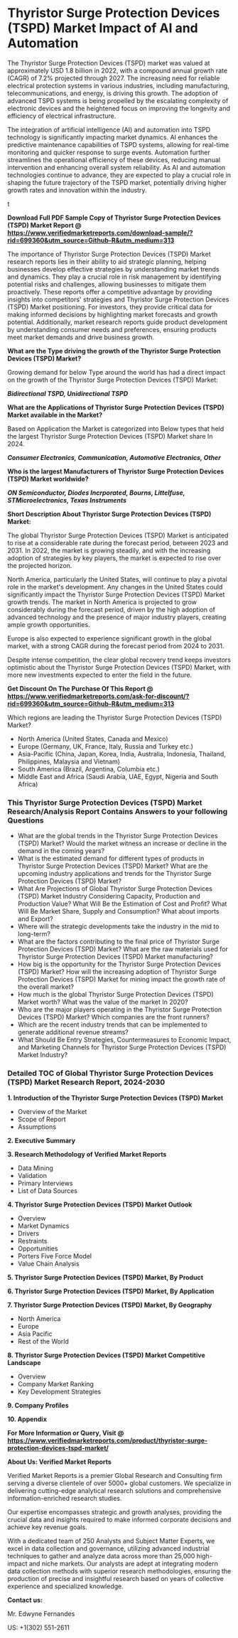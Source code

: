 <meta name="title" content="Global Thyristor Surge Protection Devices (TSPD) Market Impact of AI and Automation"><meta name="description" content="The Thyristor Surge Protection Devices (TSPD) market was valued at approximately USD 1.8 billion in 2022, with a compound annual growth rate (CAGR) of 7.2% projected t"><meta name="title" content="Thyristor Surge Protection Devices (TSPD) Market Size, Share, Scope, Trends, Growth, Opportunities, Analysis, Forecast"><h1>Thyristor Surge Protection Devices (TSPD) Market Impact of AI and Automation</h1><p>The Thyristor Surge Protection Devices (TSPD) market was valued at approximately USD 1.8 billion in 2022, with a compound annual growth rate (CAGR) of 7.2% projected through 2027. The increasing need for reliable electrical protection systems in various industries, including manufacturing, telecommunications, and energy, is driving this growth. The adoption of advanced TSPD systems is being propelled by the escalating complexity of electronic devices and the heightened focus on improving the longevity and efficiency of electrical infrastructure.</p><p>The integration of artificial intelligence (AI) and automation into TSPD technology is significantly impacting market dynamics. AI enhances the predictive maintenance capabilities of TSPD systems, allowing for real-time monitoring and quicker response to surge events. Automation further streamlines the operational efficiency of these devices, reducing manual intervention and enhancing overall system reliability. As AI and automation technologies continue to advance, they are expected to play a crucial role in shaping the future trajectory of the TSPD market, potentially driving higher growth rates and innovation within the industry.</p>t</p><p id="" class=""><strong>Download Full PDF Sample Copy of Thyristor Surge Protection Devices (TSPD) Market Report @ <a href="https://www.verifiedmarketreports.com/download-sample/?rid=699360&utm_source=Github-R&utm_medium=313" target="_blank">https://www.verifiedmarketreports.com/download-sample/?rid=699360&utm_source=Github-R&utm_medium=313</a></strong></p><p>The importance of&nbsp;Thyristor Surge Protection Devices (TSPD) Market research reports lies in their ability to aid strategic planning, helping businesses develop effective strategies by understanding market trends and dynamics. They play a crucial role in risk management by identifying potential risks and challenges, allowing businesses to mitigate them proactively. These reports offer a competitive advantage by providing insights into competitors' strategies and Thyristor Surge Protection Devices (TSPD) Market positioning. For investors, they provide critical data for making informed decisions by highlighting market forecasts and growth potential. Additionally, market research reports guide product development by understanding consumer needs and preferences, ensuring products meet market demands and drive business growth.</p><p><strong>What are the&nbsp;Type driving the growth of the Thyristor Surge Protection Devices (TSPD) Market?</strong></p><p id="" class="">Growing demand for below Type around the world has had a direct impact on the growth of the Thyristor Surge Protection Devices (TSPD) Market:</p><em><strong>Bidirectional TSPD, Unidirectional TSPD</strong></em></p><strong>What are the&nbsp;Applications&nbsp;of Thyristor Surge Protection Devices (TSPD) Market available in the Market?</strong></p><p id="" class="">Based on Application the Market is categorized into Below types that held the largest Thyristor Surge Protection Devices (TSPD) Market share In 2024.</p><em><strong>Consumer Electronics, Communication, Automotive Electronics, Other</strong></em></p><strong>Who is the largest Manufacturers of Thyristor Surge Protection Devices (TSPD) Market worldwide?</strong></p><p><em><strong>ON Semiconductor, Diodes Incrporated, Bourns, Littelfuse, STMicroelectronics, Texas Instruments</strong></em></p><p id="" class=""><strong>Short Description About Thyristor Surge Protection Devices (TSPD) Market:</strong></p><p>The global Thyristor Surge Protection Devices (TSPD) Market is anticipated to rise at a considerable rate during the forecast period, between 2023 and 2031. In 2022, the market is growing steadily, and with the increasing adoption of strategies by key players, the market is expected to rise over the projected horizon.</p><p>North America, particularly the United States, will continue to play a pivotal role in the market's development. Any changes in the United States could significantly impact the Thyristor Surge Protection Devices (TSPD) Market growth trends. The market in North America is projected to grow considerably during the forecast period, driven by the high adoption of advanced technology and the presence of major industry players, creating ample growth opportunities.</p><p>Europe is also expected to experience significant growth in the global market, with a strong CAGR during the forecast period from 2024 to 2031.</p><p>Despite intense competition, the clear global recovery trend keeps investors optimistic about the Thyristor Surge Protection Devices (TSPD) Market, with more new investments expected to enter the field in the future.</p><p id="" class=""><strong>Get Discount On The Purchase Of This Report @ <a href="https://www.verifiedmarketreports.com/ask-for-discount/?rid=699360&utm_source=Github-R&utm_medium=313" target="_blank">https://www.verifiedmarketreports.com/ask-for-discount/?rid=699360&utm_source=Github-R&utm_medium=313</a></strong></p>Which regions are leading the Thyristor Surge Protection Devices (TSPD) Market?</p><ul><li>North America (United States, Canada and Mexico)</li><li>Europe (Germany, UK, France, Italy, Russia and Turkey etc.)</li><li>Asia-Pacific (China, Japan, Korea, India, Australia, Indonesia, Thailand, Philippines, Malaysia and Vietnam)</li><li>South America (Brazil, Argentina, Columbia etc.)</li><li>Middle East and Africa (Saudi Arabia, UAE, Egypt, Nigeria and South Africa)</li></ul><h3 id="" class="">This Thyristor Surge Protection Devices (TSPD) Market Research/Analysis Report Contains Answers to your following Questions</h3><ul><li>What are the global trends in the Thyristor Surge Protection Devices (TSPD) Market? Would the market witness an increase or decline in the demand in the coming years?</li><li>What is the estimated demand for different types of products in Thyristor Surge Protection Devices (TSPD) Market? What are the upcoming industry applications and trends for the Thyristor Surge Protection Devices (TSPD) Market?</li><li>What Are Projections of Global Thyristor Surge Protection Devices (TSPD) Market Industry Considering Capacity, Production and Production Value? What Will Be the Estimation of Cost and Profit? What Will Be Market Share, Supply and Consumption? What about imports and Export?</li><li>Where will the strategic developments take the industry in the mid to long-term?</li><li>What are the factors contributing to the final price of Thyristor Surge Protection Devices (TSPD) Market? What are the raw materials used for Thyristor Surge Protection Devices (TSPD) Market manufacturing?</li><li>How big is the opportunity for the Thyristor Surge Protection Devices (TSPD) Market? How will the increasing adoption of Thyristor Surge Protection Devices (TSPD) Market for mining impact the growth rate of the overall market?</li><li>How much is the global Thyristor Surge Protection Devices (TSPD) Market worth? What was the value of the market In 2020?</li><li>Who are the major players operating in the Thyristor Surge Protection Devices (TSPD) Market? Which companies are the front runners?</li><li>Which are the recent industry trends that can be implemented to generate additional revenue streams?</li><li>What Should Be Entry Strategies, Countermeasures to Economic Impact, and Marketing Channels for Thyristor Surge Protection Devices (TSPD) Market Industry?</li></ul><h3 id="" class="">Detailed TOC of Global Thyristor Surge Protection Devices (TSPD) Market Research Report, 2024-2030</h3><p id="" class=""><strong>1. Introduction of the Thyristor Surge Protection Devices (TSPD) Market</strong></p><ul><li>Overview of the Market</li><li>Scope of Report</li><li>Assumptions</li></ul><p id="" class=""><strong>2. Executive Summary</strong></p><p id="" class=""><strong>3. Research Methodology of Verified Market Reports</strong></p><ul><li>Data Mining</li><li>Validation</li><li>Primary Interviews</li><li>List of Data Sources</li></ul><p id="" class=""><strong>4. Thyristor Surge Protection Devices (TSPD) Market Outlook</strong></p><ul><li>Overview</li><li>Market Dynamics</li><li>Drivers</li><li>Restraints</li><li>Opportunities</li><li>Porters Five Force Model</li><li>Value Chain Analysis</li></ul><p id="" class=""><strong>5. Thyristor Surge Protection Devices (TSPD) Market, By Product</strong></p><p id="" class=""><strong>6. Thyristor Surge Protection Devices (TSPD) Market, By Application</strong></p><p id="" class=""><strong>7. Thyristor Surge Protection Devices (TSPD) Market, By Geography</strong></p><ul><li>North America</li><li>Europe</li><li>Asia Pacific</li><li>Rest of the World</li></ul><p id="" class=""><strong>8. Thyristor Surge Protection Devices (TSPD) Market Competitive Landscape</strong></p><ul><li>Overview</li><li>Company Market Ranking</li><li>Key Development Strategies</li></ul><p id="" class=""><strong>9. Company Profiles</strong></p><p id="" class=""><strong>10. Appendix</strong></p><p id="" class=""><strong>For More Information or Query, Visit @ <a href="https://www.verifiedmarketreports.com/product/thyristor-surge-protection-devices-tspd-market/" target="_blank">https://www.verifiedmarketreports.com/product/thyristor-surge-protection-devices-tspd-market/</a></strong></p><p id="" class=""><strong>About Us: Verified Market Reports</strong></p><p id="" class="">Verified Market Reports is a premier Global Research and Consulting firm serving a diverse clientele of over 5000+ global customers. We specialize in delivering cutting-edge analytical research solutions and comprehensive information-enriched research studies.</p><p id="" class="">Our expertise encompasses strategic and growth analyses, providing the crucial data and insights required to make informed corporate decisions and achieve key revenue goals.</p><p id="" class="">With a dedicated team of 250 Analysts and Subject Matter Experts, we excel in data collection and governance, utilizing advanced industrial techniques to gather and analyze data across more than 25,000 high-impact and niche markets. Our analysts are adept at integrating modern data collection methods with superior research methodologies, ensuring the production of precise and insightful research based on years of collective experience and specialized knowledge.</p><p id="" class=""><strong>Contact us:</strong></p><p id="" class="">Mr. Edwyne Fernandes</p><p id="" class="">US: +1(302) 551-2611</p>